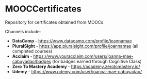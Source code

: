 # MOOCCertificates
Repository for certificates obtained from MOOCs

Channels include:
- **DataCamp** - https://www.datacamp.com/profile/joannamae
- **PluralSight** - https://app.pluralsight.com/profile/joannamae (all completed courses)
- **Acclaim** - https://www.youracclaim.com/users/joanna-mae-cabuyadao/badges (for badges earned through Cognitive Class)
- **Zero To Mastery Academy** - https://academy.zerotomastery.io/
- **Udemy** - https://www.udemy.com/user/joanna-mae-cabuyadao/

